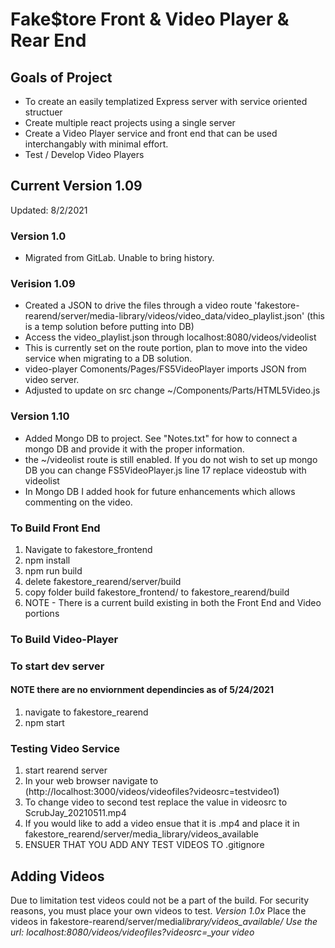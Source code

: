 # Fake$tore Front & Video Player & Rear End

## Goals of Project

- To create an easily templatized Express server with service oriented structuer
- Create multiple react projects using a single server
- Create a Video Player service and front end that can be used interchangably with minimal effort.
- Test / Develop Video Players

## Current Version 1.09

Updated: 8/2/2021

### Version 1.0

- Migrated from GitLab. Unable to bring history.

### Verision 1.09

- Created a JSON to drive the files through a video route 'fakestore-rearend/server/media-library/videos/video_data/video_playlist.json' (this is a temp solution before putting into DB)
- Access the video_playlist.json through localhost:8080/videos/videolist
- This is currently set on the route portion, plan to move into the video service when migrating to a DB solution.
- video-player Comonents/Pages/FS5VideoPlayer imports JSON from video server.
- Adjusted to update on src change ~/Components/Parts/HTML5Video.js

### Version 1.10
- Added Mongo DB to project. See "Notes.txt" for how to connect a mongo DB and provide it with the proper information. 
- the ~/videolist route is still enabled. If you do not wish to set up mongo DB you can change FS5VideoPlayer.js line 17 replace videostub with videolist
- In Mongo DB I added hook for future enhancements which allows commenting on the video. 

### To Build Front End

1. Navigate to fakestore_frontend
1. npm install
1. npm run build
1. delete fakestore_rearend/server/build
1. copy folder build fakestore_frontend/ to fakestore_rearend/build
1. NOTE - There is a current build existing in both the Front End and Video portions

### To Build Video-Player

### To start dev server

#### **NOTE** there are no enviornment dependincies as of 5/24/2021

1. navigate to fakestore_rearend
1. npm start

### Testing Video Service

1. start rearend server
1. In your web browser navigate to (http://localhost:3000/videos/videofiles?videosrc=testvideo1)
1. To change video to second test replace the value in videosrc to ScrubJay_20210511.mp4
1. If you would like to add a video ensue that it is .mp4 and place it in fakestore_rearend/server/media_library/videos_available
1. ENSUER THAT YOU ADD ANY TEST VIDEOS TO .gitignore

## Adding Videos

Due to limitation test videos could not be a part of the build. For security reasons, you must place your own videos to test.
_Version 1.0x_
Place the videos in fakestore-rearend/server/media*library/videos_available/
Use the url: localhost:8080/videos/videofiles?videosrc=\_your video*
